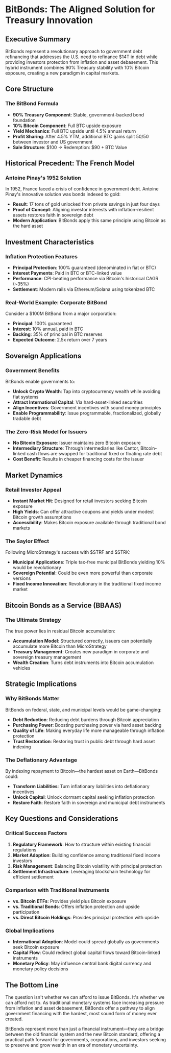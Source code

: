 # BitBonds: The Aligned Solution for Treasury Innovation

## Executive Summary

BitBonds represent a revolutionary approach to government debt refinancing that addresses the U.S. need to refinance $14T in debt while providing investors protection from inflation and asset debasement. This hybrid instrument combines 90% Treasury stability with 10% Bitcoin exposure, creating a new paradigm in capital markets.

## Core Structure

### The BitBond Formula
- **90% Treasury Component**: Stable, government-backed bond foundation
- **10% Bitcoin Component**: Full BTC upside exposure
- **Yield Mechanics**: Full BTC upside until 4.5% annual return
- **Profit Sharing**: After 4.5% YTM, additional BTC gains split 50/50 between investor and US government
- **Sale Structure**: $100 → Redemption: $90 + BTC Value

## Historical Precedent: The French Model

### Antoine Pinay's 1952 Solution
In 1952, France faced a crisis of confidence in government debt. Antoine Pinay's innovative solution was bonds indexed to gold:
- **Result**: 17 tons of gold unlocked from private savings in just four days
- **Proof of Concept**: Aligning investor interests with inflation-resilient assets restores faith in sovereign debt
- **Modern Application**: BitBonds apply this same principle using Bitcoin as the hard asset

## Investment Characteristics

### Inflation Protection Features
- **Principal Protection**: 100% guaranteed (denominated in fiat or BTC)
- **Interest Payments**: Paid in BTC or BTC-linked value
- **Performance**: CPI-beating performance via Bitcoin's historical CAGR (~35%)
- **Settlement**: Modern rails via Ethereum/Solana using tokenized BTC

### Real-World Example: Corporate BitBond
Consider a $100M BitBond from a major corporation:
- **Principal**: 100% guaranteed
- **Interest**: 10% annual, paid in BTC
- **Backing**: 35% of principal in BTC reserves
- **Expected Outcome**: 2.5x return over 7 years

## Sovereign Applications

### Government Benefits
BitBonds enable governments to:
- **Unlock Crypto Wealth**: Tap into cryptocurrency wealth while avoiding fiat systems
- **Attract International Capital**: Via hard-asset-linked securities
- **Align Incentives**: Government incentives with sound money principles
- **Enable Programmability**: Issue programmable, fractionalized, globally tradable debt

### The Zero-Risk Model for Issuers
- **No Bitcoin Exposure**: Issuer maintains zero Bitcoin exposure
- **Intermediary Structure**: Through intermediaries like Cantor, Bitcoin-linked cash flows are swapped for traditional fixed or floating rate debt
- **Cost Benefit**: Results in cheaper financing costs for the issuer

## Market Dynamics

### Retail Investor Appeal
- **Instant Market Hit**: Designed for retail investors seeking Bitcoin exposure
- **High Yields**: Can offer attractive coupons and yields under modest Bitcoin growth assumptions
- **Accessibility**: Makes Bitcoin exposure available through traditional bond markets

### The Saylor Effect
Following MicroStrategy's success with $STRF and $STRK:
- **Municipal Applications**: Triple tax-free municipal BitBonds yielding 10% would be revolutionary
- **Sovereign Potential**: Could be even more powerful than corporate versions
- **Fixed Income Innovation**: Revolutionary in the traditional fixed income market

## Bitcoin Bonds as a Service (BBAAS)

### The Ultimate Strategy
The true power lies in residual Bitcoin accumulation:
- **Accumulation Model**: Structured correctly, issuers can potentially accumulate more Bitcoin than MicroStrategy
- **Treasury Management**: Creates new paradigm in corporate and sovereign treasury management
- **Wealth Creation**: Turns debt instruments into Bitcoin accumulation vehicles

## Strategic Implications

### Why BitBonds Matter
BitBonds on federal, state, and municipal levels would be game-changing:
- **Debt Reduction**: Reducing debt burdens through Bitcoin appreciation
- **Purchasing Power**: Boosting purchasing power via hard asset backing
- **Quality of Life**: Making everyday life more manageable through inflation protection
- **Trust Restoration**: Restoring trust in public debt through hard asset indexing

### The Deflationary Advantage
By indexing repayment to Bitcoin—the hardest asset on Earth—BitBonds could:
- **Transform Liabilities**: Turn inflationary liabilities into deflationary incentives
- **Unlock Capital**: Unlock dormant capital seeking inflation protection
- **Restore Faith**: Restore faith in sovereign and municipal debt instruments

## Key Questions and Considerations

### Critical Success Factors
1. **Regulatory Framework**: How to structure within existing financial regulations
2. **Market Adoption**: Building confidence among traditional fixed income investors
3. **Risk Management**: Balancing Bitcoin volatility with principal protection
4. **Settlement Infrastructure**: Leveraging blockchain technology for efficient settlement

### Comparison with Traditional Instruments
- **vs. Bitcoin ETFs**: Provides yield plus Bitcoin exposure
- **vs. Traditional Bonds**: Offers inflation protection and upside participation
- **vs. Direct Bitcoin Holdings**: Provides principal protection with upside

### Global Implications
- **International Adoption**: Model could spread globally as governments seek Bitcoin exposure
- **Capital Flow**: Could redirect global capital flows toward Bitcoin-linked instruments
- **Monetary Policy**: May influence central bank digital currency and monetary policy decisions

## The Bottom Line

The question isn't whether we can afford to issue BitBonds. It's whether we can afford not to. As traditional monetary systems face increasing pressure from inflation and asset debasement, BitBonds offer a pathway to align government financing with the hardest, most sound form of money ever created.

BitBonds represent more than just a financial instrument—they are a bridge between the old financial system and the new Bitcoin standard, offering a practical path forward for governments, corporations, and investors seeking to preserve and grow wealth in an era of monetary uncertainty. 